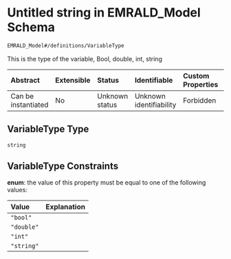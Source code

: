 # Untitled string in EMRALD\_Model Schema

```txt
EMRALD_Model#/definitions/VariableType
```

This is the type of the variable, Bool, double, int, string

| Abstract            | Extensible | Status         | Identifiable            | Custom Properties | Additional Properties | Access Restrictions | Defined In                                                                                          |
| :------------------ | :--------- | :------------- | :---------------------- | :---------------- | :-------------------- | :------------------ | :-------------------------------------------------------------------------------------------------- |
| Can be instantiated | No         | Unknown status | Unknown identifiability | Forbidden         | Allowed               | none                | [EMRALD\_JsonSchemaV3\_0.json\*](../../../../out/EMRALD_JsonSchemaV3_0.json "open original schema") |

## VariableType Type

`string`

## VariableType Constraints

**enum**: the value of this property must be equal to one of the following values:

| Value      | Explanation |
| :--------- | :---------- |
| `"bool"`   |             |
| `"double"` |             |
| `"int"`    |             |
| `"string"` |             |
